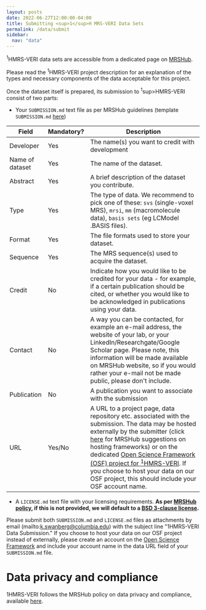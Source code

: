 ```yaml
---
layout: posts
date: 2022-06-27T12:00:00-04:00
title: Submitting <sup>1</sup>H MRS-VERI Data Sets
permalink: /data/submit
sidebar:
  nav: "data"
---
```


<sup>1</sup>HMRS-VERI data sets are accessible from a dedicated page on [MRSHub](https://mrshub.org/datasets/).<br />

Please read the <sup>1</sup>HMRS-VERI project description for an explanation of the types and necessary components of the data acceptable for this project. 

Once the dataset itself is prepared, its submission to <sup>1</sup>sup>HMRS-VERI consist of two parts: 

* Your `SUBMISSION.md` text file as per MRSHub guidelines (template `SUBMISSION.md` [here](/assets/SUBMISSION_DATA.md))

| Field | Mandatory? | Description |
| ----  | ---------- | ----------- |
| Developer | Yes | The name(s) you want to credit with development |
| Name of dataset | Yes | The name of the dataset. |
| Abstract | Yes | A brief description of the dataset you contribute. |
| Type | Yes | The type of data. We recommend to pick one of these: `svs` (single-voxel MRS), `mrsi`, `mm` (macromolecule data), `basis sets` (eg LCModel .BASIS files). |
| Format | Yes | The file formats used to store your dataset. |
| Sequence | Yes | The MRS sequence(s) used to acquire the dataset. |
| Credit | No | Indicate how you would like to be credited for your data - for example, if a certain publication should be cited, or whether you would like to be acknowledged in publications using your data. |
| Contact | No | A way you can be contacted, for example an e-mail address, the website of your lab, or your LinkedIn/Researchgate/Google Scholar page. Please note, this information will be made available on MRSHub website, so if you would rather your e-mail not be made public, please don't include. |
| Publication | No | A publication you want to associate with the submission |
| URL | Yes/No | A URL to a project page, data repository etc. associated with the submission. The data may be hosted externally by the submitter (click [here](https://mrshub.org/datasets_host_organize/) for MRSHub suggestions on hosting frameworks) or on the dedicated [Open Science Framework (OSF) project for <sup>1</sup>HMRS-VERI](https://osf.io/26btq/). If you choose to host your data on our OSF project, this should include your OSF account name. |

* A `LICENSE.md` text file with your licensing requirements. **As per [MRSHub policy](https://mrshub.org/datasets_contribute/), if this is not provided, we will default to a [BSD 3-clause license](https://opensource.org/licenses/BSD-3-Clause).**


Please submit both `SUBMISSION.md` and `LICENSE.md` files as attachments by email (mailto:k.swanberg@columbia.edu) with the subject line "1HMRS-VERI Data Submission." If you choose to host your data on our OSF project instead of externally, please create an account on the [Open Science Framework](https://osf.io/) and include your account name in the data URL field of your `SUBMISSION.md` file. 


# Data privacy and compliance
1HMRS-VERI follows the MRSHub policy on data privacy and compliance, available [here](https://mrshub.org/datasets_privacy/). 